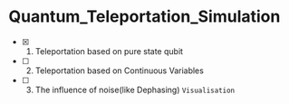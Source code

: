 # Quantum_Teleportation_Simulation

- [x] 1. Teleportation based on pure state qubit
   
- [ ] 2. Teleportation based on Continuous Variables

- [ ] 3. The influence of noise(like Dephasing) `Visualisation`
